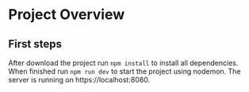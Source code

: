 # Project Overview

## First steps
After download the project run `npm install` to install all dependencies. When finished run `npm run dev` to start the project using nodemon. The server is running on https://localhost:8080.